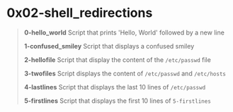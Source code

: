 # 0x02-shell_redirections

>
> **0-hello_world** Script that prints 'Hello, World' followed by a new line
>
> **1-confused_smiley** Script that displays a confused smiley
>
> **2-hellofile** Script that display the content of the `/etc/passwd` file
>
> **3-twofiles** Script displays the content of `/etc/passwd` and `/etc/hosts`
>
> **4-lastlines** Script that displays the last 10 lines of `/etc/passwd`
>
> **5-firstlines** Script that displays the first 10 lines of `5-firstlines`
